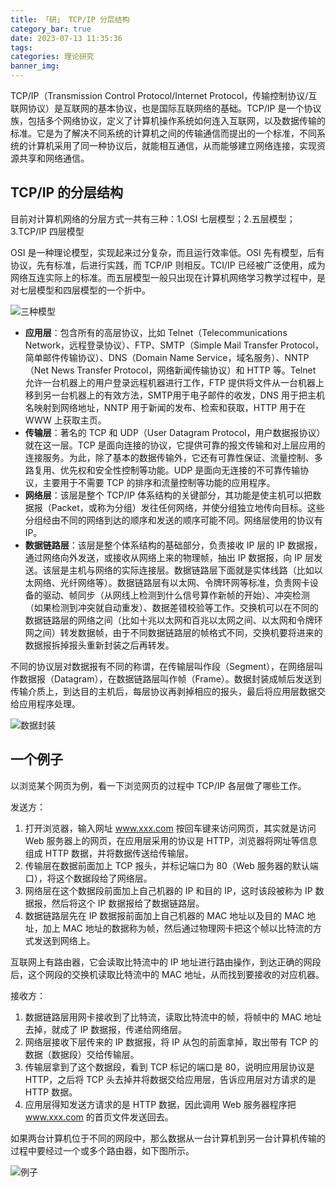 ```yaml
---
title: 「研」 TCP/IP 分层结构
category_bar: true
date: 2023-07-13 11:35:36
tags:
categories: 理论研究
banner_img:
---
```


TCP/IP（Transmission Control Protocol/Internet Protocol，传输控制协议/互联网协议）是互联网的基本协议，也是国际互联网络的基础。TCP/IP 是一个协议族，包括多个网络协议，定义了计算机操作系统如何连入互联网，以及数据传输的标准。它是为了解决不同系统的计算机之间的传输通信而提出的一个标准，不同系统的计算机采用了同一种协议后，就能相互通信，从而能够建立网络连接，实现资源共享和网络通信。

<!-- more -->

## TCP/IP 的分层结构

目前对计算机网络的分层方式一共有三种：1.OSI 七层模型；2.五层模型；3.TCP/IP 四层模型

OSI 是一种理论模型，实现起来过分复杂，而且运行效率低。OSI 先有模型，后有协议，先有标准，后进行实践，而 TCP/IP 则相反。TCI/IP 已经被广泛使用，成为网络互连实际上的标准。而五层模型一般只出现在计算机网络学习教学过程中，是对七层模型和四层模型的一个折中。

![三种模型](1.png)

* **应用层**：包含所有的高层协议，比如 Telnet（Telecommunications Network，远程登录协议）、FTP、SMTP（Simple Mail Transfer Protocol，简单邮件传输协议）、DNS（Domain Name Service，域名服务）、NNTP（Net News Transfer Protocol，网络新闻传输协议）和 HTTP 等。Telnet 允许一台机器上的用户登录远程机器进行工作，FTP 提供将文件从一台机器上移到另一台机器上的有效方法，SMTP用于电子邮件的收发，DNS 用于把主机名映射到网络地址，NNTP 用于新闻的发布、检索和获取，HTTP 用于在 WWW 上获取主页。
* **传输层**：著名的 TCP 和 UDP（User Datagram Protocol，用户数据报协议）就在这一层。TCP 是面向连接的协议，它提供可靠的报文传输和对上层应用的连接服务。为此，除了基本的数据传输外，它还有可靠性保证、流量控制、多路复用、优先权和安全性控制等功能。UDP 是面向无连接的不可靠传输协议，主要用于不需要 TCP 的排序和流量控制等功能的应用程序。
* **网络层**：该层是整个 TCP/IP 体系结构的关键部分，其功能是使主机可以把数据报（Packet，或称为分组）发往任何网络，并使分组独立地传向目标。这些分组经由不同的网络到达的顺序和发送的顺序可能不同。网络层使用的协议有 IP。
* **数据链路层**：该层是整个体系结构的基础部分，负责接收 IP 层的 IP 数据报，通过网络向外发送，或接收从网络上来的物理帧，抽出 IP 数据报，向 IP 层发送。该层是主机与网络的实际连接层。数据链路层下面就是实体线路（比如以太网络、光纤网络等）。数据链路层有以太网、令牌环网等标准，负责网卡设备的驱动、帧同步（从网线上检测到什么信号算作新帧的开始）、冲突检测（如果检测到冲突就自动重发）、数据差错校验等工作。交换机可以在不同的数据链路层的网络之间（比如十兆以太网和百兆以太网之间、以太网和令牌环网之间）转发数据帧，由于不同数据链路层的帧格式不同，交换机要将进来的数据报拆掉报头重新封装之后再转发。

不同的协议层对数据报有不同的称谓，在传输层叫作段（Segment），在网络层叫作数据报（Datagram），在数据链路层叫作帧（Frame）。数据封装成帧后发送到传输介质上，到达目的主机后，每层协议再剥掉相应的报头，最后将应用层数据交给应用程序处理。

![数据封装](2.png)

## 一个例子

以浏览某个网页为例，看一下浏览网页的过程中 TCP/IP 各层做了哪些工作。

发送方：
1. 打开浏览器，输入网址 www.xxx.com 按回车键来访问网页，其实就是访问 Web 服务器上的网页，在应用层采用的协议是 HTTP，浏览器将网址等信息组成 HTTP 数据，并将数据传送给传输层。
2. 传输层在数据前面加上 TCP 报头，并标记端口为 80（Web 服务器的默认端口），将这个数据段给了网络层。
3. 网络层在这个数据段前面加上自己机器的 IP 和目的 IP，这时该段被称为 IP 数据报，然后将这个 IP 数据报给了数据链路层。
4. 数据链路层先在 IP 数据报前面加上自己机器的 MAC 地址以及目的 MAC 地址，加上 MAC 地址的数据称为帧，然后通过物理网卡把这个帧以比特流的方式发送到网络上。

互联网上有路由器，它会读取比特流中的 IP 地址进行路由操作，到达正确的网段后，这个网段的交换机读取比特流中的 MAC 地址，从而找到要接收的对应机器。

接收方：
1. 数据链路层用网卡接收到了比特流，读取比特流中的帧，将帧中的 MAC 地址去掉，就成了 IP 数据报，传递给网络层。
2. 网络层接收下层传来的 IP 数据报，将 IP 从包的前面拿掉，取出带有 TCP 的数据（数据段）交给传输层。
3. 传输层拿到了这个数据段，看到 TCP 标记的端口是 80，说明应用层协议是 HTTP，之后将 TCP 头去掉并将数据交给应用层，告诉应用层对方请求的是 HTTP 数据。
4. 应用层得知发送方请求的是 HTTP 数据，因此调用 Web 服务器程序把 www.xxx.com 的首页文件发送回去。

如果两台计算机位于不同的网段中，那么数据从一台计算机到另一台计算机传输的过程中要经过一个或多个路由器，如下图所示。

![例子](3.png)
